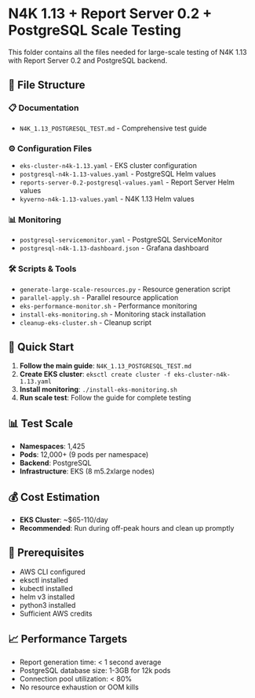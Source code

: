 # N4K 1.13 + Report Server 0.2 + PostgreSQL Scale Testing

This folder contains all the files needed for large-scale testing of N4K 1.13 with Report Server 0.2 and PostgreSQL backend.

## 📁 File Structure

### 📋 Documentation
- `N4K_1.13_POSTGRESQL_TEST.md` - Comprehensive test guide

### ⚙️ Configuration Files
- `eks-cluster-n4k-1.13.yaml` - EKS cluster configuration
- `postgresql-n4k-1.13-values.yaml` - PostgreSQL Helm values
- `reports-server-0.2-postgresql-values.yaml` - Report Server Helm values
- `kyverno-n4k-1.13-values.yaml` - N4K 1.13 Helm values

### 📊 Monitoring
- `postgresql-servicemonitor.yaml` - PostgreSQL ServiceMonitor
- `postgresql-n4k-1.13-dashboard.json` - Grafana dashboard

### 🛠️ Scripts & Tools
- `generate-large-scale-resources.py` - Resource generation script
- `parallel-apply.sh` - Parallel resource application
- `eks-performance-monitor.sh` - Performance monitoring
- `install-eks-monitoring.sh` - Monitoring stack installation
- `cleanup-eks-cluster.sh` - Cleanup script

## 🚀 Quick Start

1. **Follow the main guide**: `N4K_1.13_POSTGRESQL_TEST.md`
2. **Create EKS cluster**: `eksctl create cluster -f eks-cluster-n4k-1.13.yaml`
3. **Install monitoring**: `./install-eks-monitoring.sh`
4. **Run scale test**: Follow the guide for complete testing

## 📊 Test Scale

- **Namespaces**: 1,425
- **Pods**: 12,000+ (9 pods per namespace)
- **Backend**: PostgreSQL
- **Infrastructure**: EKS (8 m5.2xlarge nodes)

## 💰 Cost Estimation

- **EKS Cluster**: ~$65-110/day
- **Recommended**: Run during off-peak hours and clean up promptly

## 🔧 Prerequisites

- AWS CLI configured
- eksctl installed
- kubectl installed
- helm v3 installed
- python3 installed
- Sufficient AWS credits

## 📈 Performance Targets

- Report generation time: < 1 second average
- PostgreSQL database size: 1-3GB for 12k pods
- Connection pool utilization: < 80%
- No resource exhaustion or OOM kills
